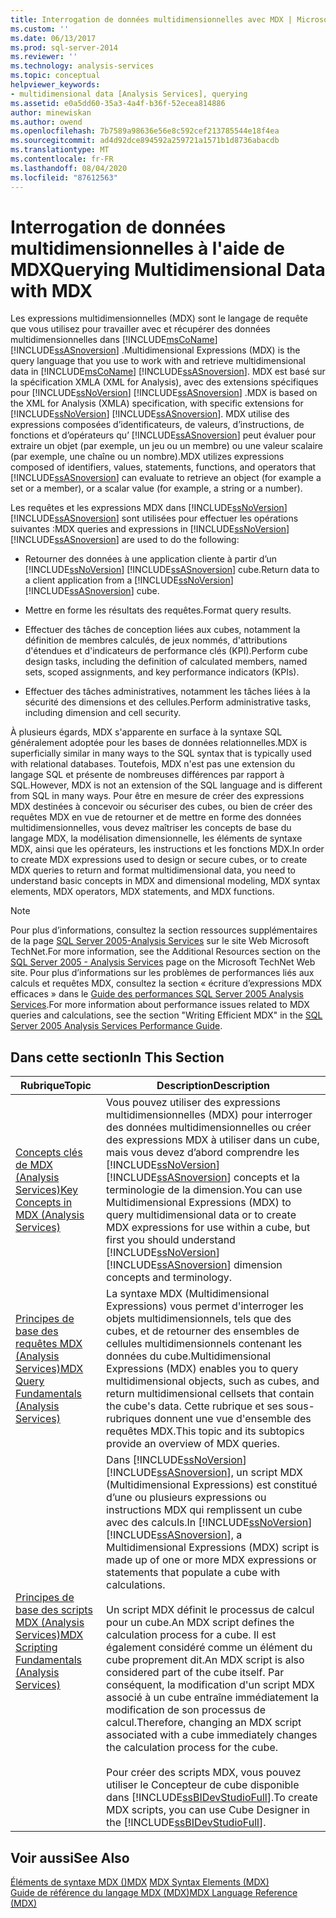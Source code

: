```yaml
---
title: Interrogation de données multidimensionnelles avec MDX | Microsoft Docs
ms.custom: ''
ms.date: 06/13/2017
ms.prod: sql-server-2014
ms.reviewer: ''
ms.technology: analysis-services
ms.topic: conceptual
helpviewer_keywords:
- multidimensional data [Analysis Services], querying
ms.assetid: e0a5dd60-35a3-4a4f-b36f-52ecea814886
author: minewiskan
ms.author: owend
ms.openlocfilehash: 7b7589a98636e56e8c592cef213785544e18f4ea
ms.sourcegitcommit: ad4d92dce894592a259721a1571b1d8736abacdb
ms.translationtype: MT
ms.contentlocale: fr-FR
ms.lasthandoff: 08/04/2020
ms.locfileid: "87612563"
---
```

# <a name="querying-multidimensional-data-with-mdx"></a><span data-ttu-id="317e3-102">Interrogation de données multidimensionnelles à l'aide de MDX</span><span class="sxs-lookup"><span data-stu-id="317e3-102">Querying Multidimensional Data with MDX</span></span>
  <span data-ttu-id="317e3-103">Les expressions multidimensionnelles (MDX) sont le langage de requête que vous utilisez pour travailler avec et récupérer des données multidimensionnelles dans [!INCLUDE[msCoName](../../../includes/msconame-md.md)] [!INCLUDE[ssASnoversion](../../../includes/ssasnoversion-md.md)] .</span><span class="sxs-lookup"><span data-stu-id="317e3-103">Multidimensional Expressions (MDX) is the query language that you use to work with and retrieve multidimensional data in [!INCLUDE[msCoName](../../../includes/msconame-md.md)] [!INCLUDE[ssASnoversion](../../../includes/ssasnoversion-md.md)].</span></span> <span data-ttu-id="317e3-104">MDX est basé sur la spécification XMLA (XML for Analysis), avec des extensions spécifiques pour [!INCLUDE[ssNoVersion](../../../includes/ssnoversion-md.md)] [!INCLUDE[ssASnoversion](../../../includes/ssasnoversion-md.md)] .</span><span class="sxs-lookup"><span data-stu-id="317e3-104">MDX is based on the XML for Analysis (XMLA) specification, with specific extensions for [!INCLUDE[ssNoVersion](../../../includes/ssnoversion-md.md)] [!INCLUDE[ssASnoversion](../../../includes/ssasnoversion-md.md)].</span></span> <span data-ttu-id="317e3-105">MDX utilise des expressions composées d’identificateurs, de valeurs, d’instructions, de fonctions et d’opérateurs qu’ [!INCLUDE[ssASnoversion](../../../includes/ssasnoversion-md.md)] peut évaluer pour extraire un objet (par exemple, un jeu ou un membre) ou une valeur scalaire (par exemple, une chaîne ou un nombre).</span><span class="sxs-lookup"><span data-stu-id="317e3-105">MDX utilizes expressions composed of identifiers, values, statements, functions, and operators that [!INCLUDE[ssASnoversion](../../../includes/ssasnoversion-md.md)] can evaluate to retrieve an object (for example a set or a member), or a scalar value (for example, a string or a number).</span></span>  
  
 <span data-ttu-id="317e3-106">Les requêtes et les expressions MDX dans [!INCLUDE[ssNoVersion](../../../includes/ssnoversion-md.md)] [!INCLUDE[ssASnoversion](../../../includes/ssasnoversion-md.md)] sont utilisées pour effectuer les opérations suivantes :</span><span class="sxs-lookup"><span data-stu-id="317e3-106">MDX queries and expressions in [!INCLUDE[ssNoVersion](../../../includes/ssnoversion-md.md)] [!INCLUDE[ssASnoversion](../../../includes/ssasnoversion-md.md)] are used to do the following:</span></span>  
  
-   <span data-ttu-id="317e3-107">Retourner des données à une application cliente à partir d’un [!INCLUDE[ssNoVersion](../../../includes/ssnoversion-md.md)] [!INCLUDE[ssASnoversion](../../../includes/ssasnoversion-md.md)] cube.</span><span class="sxs-lookup"><span data-stu-id="317e3-107">Return data to a client application from a [!INCLUDE[ssNoVersion](../../../includes/ssnoversion-md.md)] [!INCLUDE[ssASnoversion](../../../includes/ssasnoversion-md.md)] cube.</span></span>  
  
-   <span data-ttu-id="317e3-108">Mettre en forme les résultats des requêtes.</span><span class="sxs-lookup"><span data-stu-id="317e3-108">Format query results.</span></span>  
  
-   <span data-ttu-id="317e3-109">Effectuer des tâches de conception liées aux cubes, notamment la définition de membres calculés, de jeux nommés, d'attributions d'étendues et d'indicateurs de performance clés (KPI).</span><span class="sxs-lookup"><span data-stu-id="317e3-109">Perform cube design tasks, including the definition of calculated members, named sets, scoped assignments, and key performance indicators (KPIs).</span></span>  
  
-   <span data-ttu-id="317e3-110">Effectuer des tâches administratives, notamment les tâches liées à la sécurité des dimensions et des cellules.</span><span class="sxs-lookup"><span data-stu-id="317e3-110">Perform administrative tasks, including dimension and cell security.</span></span>  
  
 <span data-ttu-id="317e3-111">À plusieurs égards, MDX s'apparente en surface à la syntaxe SQL généralement adoptée pour les bases de données relationnelles.</span><span class="sxs-lookup"><span data-stu-id="317e3-111">MDX is superficially similar in many ways to the SQL syntax that is typically used with relational databases.</span></span> <span data-ttu-id="317e3-112">Toutefois, MDX n'est pas une extension du langage SQL et présente de nombreuses différences par rapport à SQL.</span><span class="sxs-lookup"><span data-stu-id="317e3-112">However, MDX is not an extension of the SQL language and is different from SQL in many ways.</span></span> <span data-ttu-id="317e3-113">Pour être en mesure de créer des expressions MDX destinées à concevoir ou sécuriser des cubes, ou bien de créer des requêtes MDX en vue de retourner et de mettre en forme des données multidimensionnelles, vous devez maîtriser les concepts de base du langage MDX, la modélisation dimensionnelle, les éléments de syntaxe MDX, ainsi que les opérateurs, les instructions et les fonctions MDX.</span><span class="sxs-lookup"><span data-stu-id="317e3-113">In order to create MDX expressions used to design or secure cubes, or to create MDX queries to return and format multidimensional data, you need to understand basic concepts in MDX and dimensional modeling, MDX syntax elements, MDX operators, MDX statements, and MDX functions.</span></span>  
  
> [!NOTE]  
>  <span data-ttu-id="317e3-114">Pour plus d’informations, consultez la section ressources supplémentaires de la page [SQL Server 2005-Analysis Services](https://go.microsoft.com/fwlink/?LinkId=80853) sur le site Web Microsoft TechNet.</span><span class="sxs-lookup"><span data-stu-id="317e3-114">For more information, see the Additional Resources section on the [SQL Server 2005 - Analysis Services](https://go.microsoft.com/fwlink/?LinkId=80853) page on the Microsoft TechNet Web site.</span></span> <span data-ttu-id="317e3-115">Pour plus d’informations sur les problèmes de performances liés aux calculs et requêtes MDX, consultez la section « écriture d’expressions MDX efficaces » dans le [Guide des performances SQL Server 2005 Analysis Services](https://docsbay.net/Microsoft-SQL-Server-2005-Analysis-Services-Performance-Guide).</span><span class="sxs-lookup"><span data-stu-id="317e3-115">For more information about performance issues related to MDX queries and calculations, see the section "Writing Efficient MDX" in the [SQL Server 2005 Analysis Services Performance Guide](https://docsbay.net/Microsoft-SQL-Server-2005-Analysis-Services-Performance-Guide).</span></span>  
  
## <a name="in-this-section"></a><span data-ttu-id="317e3-116">Dans cette section</span><span class="sxs-lookup"><span data-stu-id="317e3-116">In This Section</span></span>  
  
|<span data-ttu-id="317e3-117">Rubrique</span><span class="sxs-lookup"><span data-stu-id="317e3-117">Topic</span></span>|<span data-ttu-id="317e3-118">Description</span><span class="sxs-lookup"><span data-stu-id="317e3-118">Description</span></span>|  
|-----------|-----------------|  
|[<span data-ttu-id="317e3-119">Concepts clés de MDX &#40;Analysis Services&#41;</span><span class="sxs-lookup"><span data-stu-id="317e3-119">Key Concepts in MDX &#40;Analysis Services&#41;</span></span>](../key-concepts-in-mdx-analysis-services.md)|<span data-ttu-id="317e3-120">Vous pouvez utiliser des expressions multidimensionnelles (MDX) pour interroger des données multidimensionnelles ou créer des expressions MDX à utiliser dans un cube, mais vous devez d’abord comprendre les [!INCLUDE[ssNoVersion](../../../includes/ssnoversion-md.md)] [!INCLUDE[ssASnoversion](../../../includes/ssasnoversion-md.md)] concepts et la terminologie de la dimension.</span><span class="sxs-lookup"><span data-stu-id="317e3-120">You can use Multidimensional Expressions (MDX) to query multidimensional data or to create MDX expressions for use within a cube, but first you should understand [!INCLUDE[ssNoVersion](../../../includes/ssnoversion-md.md)] [!INCLUDE[ssASnoversion](../../../includes/ssasnoversion-md.md)] dimension concepts and terminology.</span></span>|  
|[<span data-ttu-id="317e3-121">Principes de base des requêtes MDX &#40;Analysis Services&#41;</span><span class="sxs-lookup"><span data-stu-id="317e3-121">MDX Query Fundamentals &#40;Analysis Services&#41;</span></span>](mdx-query-fundamentals-analysis-services.md)|<span data-ttu-id="317e3-122">La syntaxe MDX (Multidimensional Expressions) vous permet d'interroger les objets multidimensionnels, tels que des cubes, et de retourner des ensembles de cellules multidimensionnels contenant les données du cube.</span><span class="sxs-lookup"><span data-stu-id="317e3-122">Multidimensional Expressions (MDX) enables you to query multidimensional objects, such as cubes, and return multidimensional cellsets that contain the cube's data.</span></span> <span data-ttu-id="317e3-123">Cette rubrique et ses sous-rubriques donnent une vue d'ensemble des requêtes MDX.</span><span class="sxs-lookup"><span data-stu-id="317e3-123">This topic and its subtopics provide an overview of MDX queries.</span></span>|  
|[<span data-ttu-id="317e3-124">Principes de base des scripts MDX &#40;Analysis Services&#41;</span><span class="sxs-lookup"><span data-stu-id="317e3-124">MDX Scripting Fundamentals &#40;Analysis Services&#41;</span></span>](mdx-scripting-fundamentals-analysis-services.md)|<span data-ttu-id="317e3-125">Dans [!INCLUDE[ssNoVersion](../../../includes/ssnoversion-md.md)] [!INCLUDE[ssASnoversion](../../../includes/ssasnoversion-md.md)], un script MDX (Multidimensional Expressions) est constitué d’une ou plusieurs expressions ou instructions MDX qui remplissent un cube avec des calculs.</span><span class="sxs-lookup"><span data-stu-id="317e3-125">In [!INCLUDE[ssNoVersion](../../../includes/ssnoversion-md.md)] [!INCLUDE[ssASnoversion](../../../includes/ssasnoversion-md.md)], a Multidimensional Expressions (MDX) script is made up of one or more MDX expressions or statements that populate a cube with calculations.</span></span><br /><br /> <span data-ttu-id="317e3-126">Un script MDX définit le processus de calcul pour un cube.</span><span class="sxs-lookup"><span data-stu-id="317e3-126">An MDX script defines the calculation process for a cube.</span></span> <span data-ttu-id="317e3-127">Il est également considéré comme un élément du cube proprement dit.</span><span class="sxs-lookup"><span data-stu-id="317e3-127">An MDX script is also considered part of the cube itself.</span></span> <span data-ttu-id="317e3-128">Par conséquent, la modification d'un script MDX associé à un cube entraîne immédiatement la modification de son processus de calcul.</span><span class="sxs-lookup"><span data-stu-id="317e3-128">Therefore, changing an MDX script associated with a cube immediately changes the calculation process for the cube.</span></span><br /><br /> <span data-ttu-id="317e3-129">Pour créer des scripts MDX, vous pouvez utiliser le Concepteur de cube disponible dans [!INCLUDE[ssBIDevStudioFull](../../../includes/ssbidevstudiofull-md.md)].</span><span class="sxs-lookup"><span data-stu-id="317e3-129">To create MDX scripts, you can use Cube Designer in the [!INCLUDE[ssBIDevStudioFull](../../../includes/ssbidevstudiofull-md.md)].</span></span>|  
  
## <a name="see-also"></a><span data-ttu-id="317e3-130">Voir aussi</span><span class="sxs-lookup"><span data-stu-id="317e3-130">See Also</span></span>  
 <span data-ttu-id="317e3-131">[Éléments de syntaxe MDX &#40;&#41;MDX](/sql/mdx/mdx-syntax-elements-mdx) </span><span class="sxs-lookup"><span data-stu-id="317e3-131">[MDX Syntax Elements &#40;MDX&#41;](/sql/mdx/mdx-syntax-elements-mdx) </span></span>  
 [<span data-ttu-id="317e3-132">Guide de référence du langage MDX &#40;MDX&#41;</span><span class="sxs-lookup"><span data-stu-id="317e3-132">MDX Language Reference &#40;MDX&#41;</span></span>](/sql/mdx/mdx-language-reference-mdx)  
  
  
